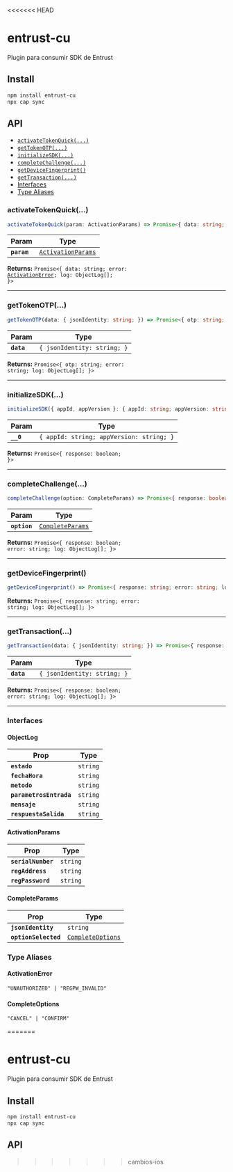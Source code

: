 <<<<<<< HEAD
# entrust-cu

Plugin para consumir SDK de Entrust
## Install

```bash
npm install entrust-cu
npx cap sync
```

## API

<docgen-index>

* [`activateTokenQuick(...)`](#activatetokenquick)
* [`getTokenOTP(...)`](#gettokenotp)
* [`initializeSDK(...)`](#initializesdk)
* [`completeChallenge(...)`](#completechallenge)
* [`getDeviceFingerprint()`](#getdevicefingerprint)
* [`getTransaction(...)`](#gettransaction)
* [Interfaces](#interfaces)
* [Type Aliases](#type-aliases)

</docgen-index>

<docgen-api>
<!--Update the source file JSDoc comments and rerun docgen to update the docs below-->

### activateTokenQuick(...)

```typescript
activateTokenQuick(param: ActivationParams) => Promise<{ data: string; error: ActivationError; log: ObjectLog[]; }>
```

| Param       | Type                                                          |
| ----------- | ------------------------------------------------------------- |
| **`param`** | <code><a href="#activationparams">ActivationParams</a></code> |

**Returns:** <code>Promise&lt;{ data: string; error: <a href="#activationerror">ActivationError</a>; log: ObjectLog[]; }&gt;</code>

--------------------


### getTokenOTP(...)

```typescript
getTokenOTP(data: { jsonIdentity: string; }) => Promise<{ otp: string; error: string; log: ObjectLog[]; }>
```

| Param      | Type                                   |
| ---------- | -------------------------------------- |
| **`data`** | <code>{ jsonIdentity: string; }</code> |

**Returns:** <code>Promise&lt;{ otp: string; error: string; log: ObjectLog[]; }&gt;</code>

--------------------


### initializeSDK(...)

```typescript
initializeSDK({ appId, appVersion }: { appId: string; appVersion: string; }) => Promise<{ response: boolean; }>
```

| Param     | Type                                                |
| --------- | --------------------------------------------------- |
| **`__0`** | <code>{ appId: string; appVersion: string; }</code> |

**Returns:** <code>Promise&lt;{ response: boolean; }&gt;</code>

--------------------


### completeChallenge(...)

```typescript
completeChallenge(option: CompleteParams) => Promise<{ response: boolean; error: string; log: ObjectLog[]; }>
```

| Param        | Type                                                      |
| ------------ | --------------------------------------------------------- |
| **`option`** | <code><a href="#completeparams">CompleteParams</a></code> |

**Returns:** <code>Promise&lt;{ response: boolean; error: string; log: ObjectLog[]; }&gt;</code>

--------------------


### getDeviceFingerprint()

```typescript
getDeviceFingerprint() => Promise<{ response: string; error: string; log: ObjectLog[]; }>
```

**Returns:** <code>Promise&lt;{ response: string; error: string; log: ObjectLog[]; }&gt;</code>

--------------------


### getTransaction(...)

```typescript
getTransaction(data: { jsonIdentity: string; }) => Promise<{ response: boolean; error: string; log: ObjectLog[]; }>
```

| Param      | Type                                   |
| ---------- | -------------------------------------- |
| **`data`** | <code>{ jsonIdentity: string; }</code> |

**Returns:** <code>Promise&lt;{ response: boolean; error: string; log: ObjectLog[]; }&gt;</code>

--------------------


### Interfaces


#### ObjectLog

| Prop                    | Type                |
| ----------------------- | ------------------- |
| **`estado`**            | <code>string</code> |
| **`fechaHora`**         | <code>string</code> |
| **`metodo`**            | <code>string</code> |
| **`parametrosEntrada`** | <code>string</code> |
| **`mensaje`**           | <code>string</code> |
| **`respuestaSalida`**   | <code>string</code> |


#### ActivationParams

| Prop               | Type                |
| ------------------ | ------------------- |
| **`serialNumber`** | <code>string</code> |
| **`regAddress`**   | <code>string</code> |
| **`regPassword`**  | <code>string</code> |


#### CompleteParams

| Prop                 | Type                                                        |
| -------------------- | ----------------------------------------------------------- |
| **`jsonIdentity`**   | <code>string</code>                                         |
| **`optionSelected`** | <code><a href="#completeoptions">CompleteOptions</a></code> |


### Type Aliases


#### ActivationError

<code>"UNAUTHORIZED" | "REGPW_INVALID"</code>


#### CompleteOptions

<code>"CANCEL" | "CONFIRM"</code>

</docgen-api>

=======
# entrust-cu

Plugin para consumir SDK de Entrust
## Install

```bash
npm install entrust-cu
npx cap sync
```

## API

<docgen-index></docgen-index>

<docgen-api>
<!-- run docgen to generate docs from the source -->
<!-- More info: https://github.com/ionic-team/capacitor-docgen -->
</docgen-api>

>>>>>>> cambios-ios
